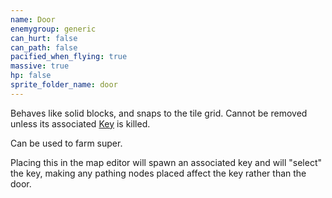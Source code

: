 ```yaml
---
name: Door
enemygroup: generic
can_hurt: false
can_path: false
pacified_when_flying: true
massive: true
hp: false
sprite_folder_name: door
---
```


Behaves like solid blocks, and snaps to the tile grid. Cannot be removed unless its associated [Key](#enemy-key) is killed.

Can be used to farm super.

Placing this in the map editor will spawn an associated key and will "select" the key, making any pathing nodes placed affect the key rather than the door.
